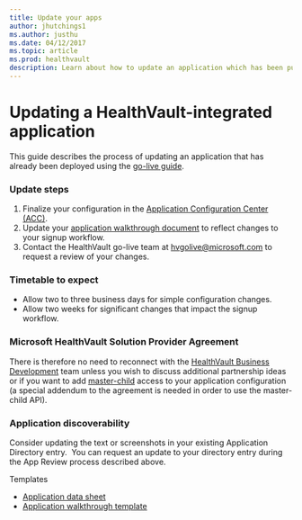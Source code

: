 ```yaml
---
title: Update your apps
author: jhutchings1
ms.author: justhu
ms.date: 04/12/2017
ms.topic: article
ms.prod: healthvault
description: Learn about how to update an application which has been published for HealthVault's production environment. 
---
```


Updating a HealthVault-integrated application
=============================================

This guide describes the process of updating an application that has already been deployed using the <a href="go-live.md" id="PageContent_13986_2">go-live guide</a>.

### Update steps

1. Finalize your configuration in the [Application Configuration Center (ACC)](https://config.healthvault-ppe.com).
2. Update your [application walkthrough document](http://download.microsoft.com/download/7/4/E/74EA8944-199C-4F56-B3BB-8105869425BC/HealthVault%20Application%20Walkthrough%20document.docx) to reflect changes to your signup workflow.
3. Contact the HealthVault go-live team at  [hvgolive@microsoft.com](mailto:HvGoLive@microsoft.com) to request a review of your changes.

### Timetable to expect

-   Allow two to three business days for simple configuration changes.
-   Allow two weeks for significant changes that impact the signup workflow.

### Microsoft HealthVault Solution Provider Agreement

There is therefore no need to reconnect with the [HealthVault Business Development](mailto:hvbd@microsoft.com) team unless you wish to discuss additional partnership ideas or if you want to add <a href="/healthvault/concepts/advanced/master-and-child-applications" id="Introduction_13986_23">master-child</a> access to your application configuration (a special addendum to the agreement is needed in order to use the master-child API).

### Application discoverability

Consider updating the text or screenshots in your existing Application Directory entry.  You can request an update to your directory entry during the App Review process described above.

<span id="singleColInThreeColLayout"></span>

Templates

-   <a href="http://download.microsoft.com/download/7/4/E/74EA8944-199C-4F56-B3BB-8105869425BC/HealthVault%20Application%20Information%20Template.docx" id="RightRailLinkListSection_13986_25">Application data sheet</a>
-   <a href="http://download.microsoft.com/download/7/4/E/74EA8944-199C-4F56-B3BB-8105869425BC/HealthVault%20Application%20Walkthrough%20document.docx" id="RightRailLinkListSection_13986_26">Application walkthrough template</a>

